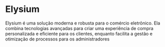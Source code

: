 # Elysium
Elysium é uma solução moderna e robusta para o comércio eletrônico. Ela combina tecnologias avançadas para criar uma experiência de compra personalizada e eficiente para os clientes, enquanto facilita a gestão e otimização de processos para os administradores
